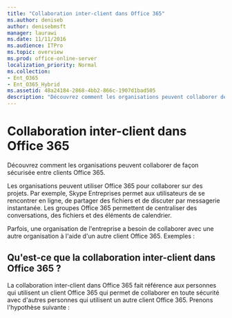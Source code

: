 ```yaml
---
title: "Collaboration inter-client dans Office 365"
ms.author: deniseb
author: denisebmsft
manager: laurawi
ms.date: 11/11/2016
ms.audience: ITPro
ms.topic: overview
ms.prod: office-online-server
localization_priority: Normal
ms.collection:
- Ent_O365
- Ent_O365_Hybrid
ms.assetid: 48a24184-2868-4bb2-866c-1907d1bad505
description: "Découvrez comment les organisations peuvent collaborer de façon sécurisée entre clients Office 365."
---
```


# Collaboration inter-client dans Office 365

Découvrez comment les organisations peuvent collaborer de façon sécurisée entre clients Office 365.
  
Les organisations peuvent utiliser Office 365 pour collaborer sur des projets. Par exemple, Skype Entreprises permet aux utilisateurs de se rencontrer en ligne, de partager des fichiers et de discuter par messagerie instantanée. Les groupes Office 365 permettent de centraliser des conversations, des fichiers et des éléments de calendrier.
  
Parfois, une organisation de l'entreprise a besoin de collaborer avec une autre organisation à l'aide d'un autre client Office 365. Exemples :
  
## Qu'est-ce que la collaboration inter-client dans Office 365 ?
<a name="whatisctc"> </a>

La collaboration inter-client dans Office 365 fait référence aux personnes qui utilisent un client Office 365 qui permet de collaborer en toute sécurité avec d'autres personnes qui utilisent un autre client Office 365. Prenons l'hypothèse suivante : 
  

